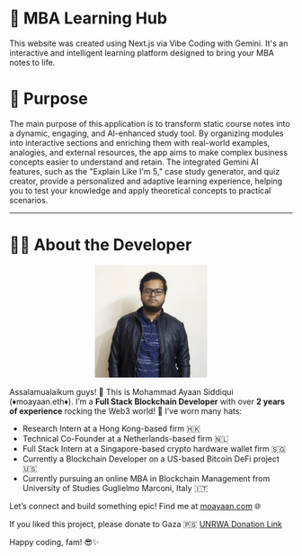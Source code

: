 # 🚀 MBA Learning Hub

This website was created using Next.js via Vibe Coding with Gemini. It's an interactive and intelligent learning platform designed to bring your MBA notes to life.

# 🎯 Purpose

The main purpose of this application is to transform static course notes into a dynamic, engaging, and AI-enhanced study tool. By organizing modules into interactive sections and enriching them with real-world examples, analogies, and external resources, the app aims to make complex business concepts easier to understand and retain. The integrated Gemini AI features, such as the "Explain Like I'm 5," case study generator, and quiz creator, provide a personalized and adaptive learning experience, helping you to test your knowledge and apply theoretical concepts to practical scenarios.

---

# 👨‍💻 About the Developer

<p align="center">
  <img src="image.png" alt="Mohammad Ayaan Siddiqui" width="200" />
</p>

Assalamualaikum guys! 🙌 This is Mohammad Ayaan Siddiqui (♦moayaan.eth♦). I’m a **Full Stack Blockchain Developer** with over **2 years of experience** rocking the Web3 world! 🚀 I’ve worn many hats:

- Research Intern at a Hong Kong-based firm 🇭🇰
- Technical Co-Founder at a Netherlands-based firm 🇳🇱
- Full Stack Intern at a Singapore-based crypto hardware wallet firm 🇸🇬
- Currently a Blockchain Developer on a US-based Bitcoin DeFi project 🇺🇸
- Currently pursuing an online MBA in Blockchain Management from University of Studies Guglielmo Marconi, Italy 🇮🇹

Let’s connect and build something epic! Find me at [moayaan.com](https://moayaan.com) 🌐

If you liked this project, please donate to Gaza 🇵🇸 [UNRWA Donation Link](https://donate.unrwa.org/-landing-page/en_EN)

Happy coding, fam! 😎✨
